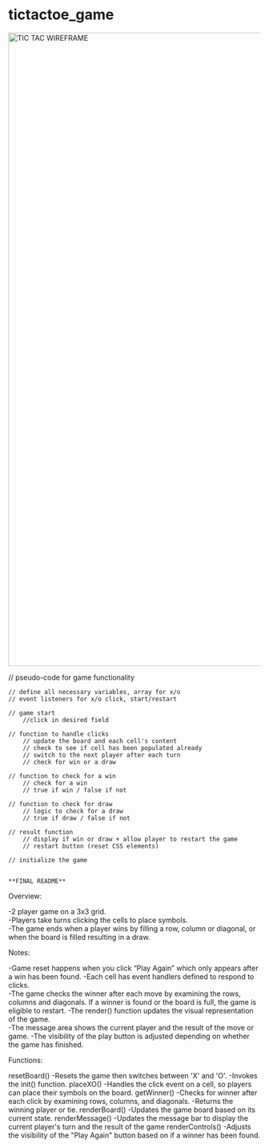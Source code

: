 # tictactoe_game

<img width="1266" alt="TIC TAC WIREFRAME" src="https://github.com/brycesexton/tictactoe_game/assets/144744378/8f83bfa2-e8fa-447d-8f87-778676cc28d4">


// pseudo-code for game functionality

    // define all necessary variables, array for x/o
    // event listeners for x/o click, start/restart

    // game start
        //click in desired field

    // function to handle clicks
        // update the board and each cell's content
        // check to see if cell has been populated already
        // switch to the next player after each turn
        // check for win or a draw

    // function to check for a win
        // check for a win
        // true if win / false if not

    // function to check for draw
        // logic to check for a draw
        // true if draw / false if not

    // result function
        // display if win or draw + allow player to restart the game
        // restart button (reset CSS elements)

    // initialize the game


    **FINAL README**
Overview:

-2 player game on a 3x3 grid.  
-Players take turns clicking the cells to place symbols.  
-The game ends when a player wins by filling a row, column or diagonal, or when the board is filled resulting in a draw.

Notes:

-Game reset happens when you click “Play Again” which only appears after a win has been found. 
-Each cell has event handlers defined to respond to clicks.  
-The game checks the winner after each move by examining the rows, columns and diagonals. If a winner is found or the board is full, the game is eligible to restart.
-The render() function updates the visual representation of the game.  
-The message area shows the current player and the result of the move or game. 
-The visibility of the play button is adjusted depending on whether the game has finished. 

Functions:

resetBoard()
-Resets the game then switches between 'X' and 'O'.
-Invokes the init() function.
placeXO()
-Handles the click event on a cell, so players can place their symbols on the board.
getWinner()
-Checks for winner after each click by examining rows, columns, and diagonals.
-Returns the winning player or tie.
renderBoard()
-Updates the game board based on its current state.
renderMessage()
-Updates the message bar to display the current player's turn and the result of the game
renderControls()
-Adjusts the visibility of the "Play Again" button based on if a winner has been found.




